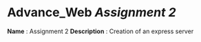 # Advance_Web _Assignment 2_
**Name** : Assignment 2
**Description** : Creation of an express server